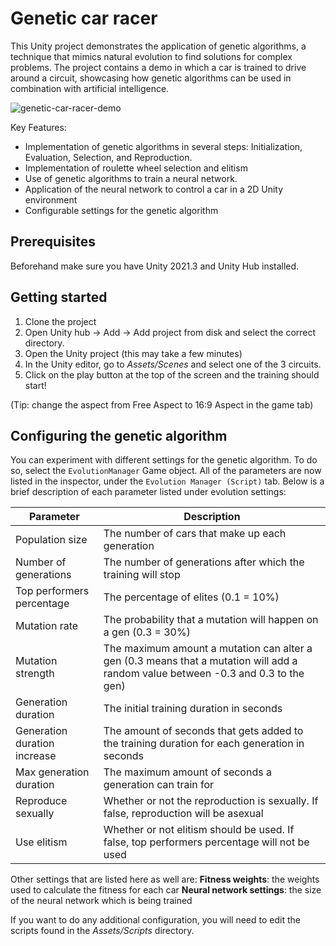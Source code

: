 # Genetic car racer

This Unity project demonstrates the application of genetic algorithms, a technique that mimics natural evolution to find solutions for complex problems. The project contains a demo in which a car is trained to drive around a circuit, showcasing how genetic algorithms can be used in combination with artificial intelligence.

![genetic-car-racer-demo](https://github.com/user-attachments/assets/74f7982e-7b3e-4bbe-9e2f-539acd6400d1)

Key Features:

- Implementation of genetic algorithms in several steps: Initialization, Evaluation, Selection, and Reproduction.
- Implementation of roulette wheel selection and elitism
- Use of genetic algorithms to train a neural network.
- Application of the neural network to control a car in a 2D Unity environment
- Configurable settings for the genetic algorithm

## Prerequisites
Beforehand make sure you have Unity 2021.3 and Unity Hub installed.

## Getting started

1. Clone the project
2. Open Unity hub -> Add -> Add project from disk and select the correct directory.
3. Open the Unity project (this may take a few minutes)
4. In the Unity editor, go to _Assets/Scenes_ and select one of the 3 circuits.
5. Click on the play button at the top of the screen and the training should start!

(Tip: change the aspect from Free Aspect to 16:9 Aspect in the game tab)

## Configuring the genetic algorithm

You can experiment with different settings for the genetic algorithm. To do so, select the `EvolutionManager` Game object. All of the parameters are now listed in the inspector, under the `Evolution Manager (Script)` tab. Below is a brief description of each parameter listed under evolution settings:

| Parameter                    | Description                                                                                                                       |
|------------------------------|-----------------------------------------------------------------------------------------------------------------------------------|
| Population size              | The number of cars that make up each generation                                                                                   |
| Number of generations        | The number of generations after which the training will stop                                                                      |
| Top performers percentage    | The percentage of elites (0.1 = 10%)                                                                                              |
| Mutation rate                | The probability that a mutation will happen on a gen (0.3 = 30%)                                                                  |
| Mutation strength            | The maximum amount a mutation can alter a gen (0.3 means that a mutation will add a random value between -0.3 and 0.3 to the gen) |
| Generation duration          | The initial training duration in seconds                                                                                          |
| Generation duration increase | The amount of seconds that gets added to the training duration for each generation in seconds                                     |
| Max generation duration      | The maximum amount of seconds a generation can train for                                                                          |
| Reproduce sexually           | Whether or not the reproduction is sexually. If false, reproduction will be asexual                                               |
| Use elitism                  | Whether or not elitism should be used. If false, top performers percentage will not be used                                         |

Other settings that are listed here as well are:
**Fitness weights**: the weights used to calculate the fitness for each car
**Neural network settings**: the size of the neural network which is being trained

If you want to do any additional configuration, you will need to edit the scripts found in the _Assets/Scripts_ directory.
